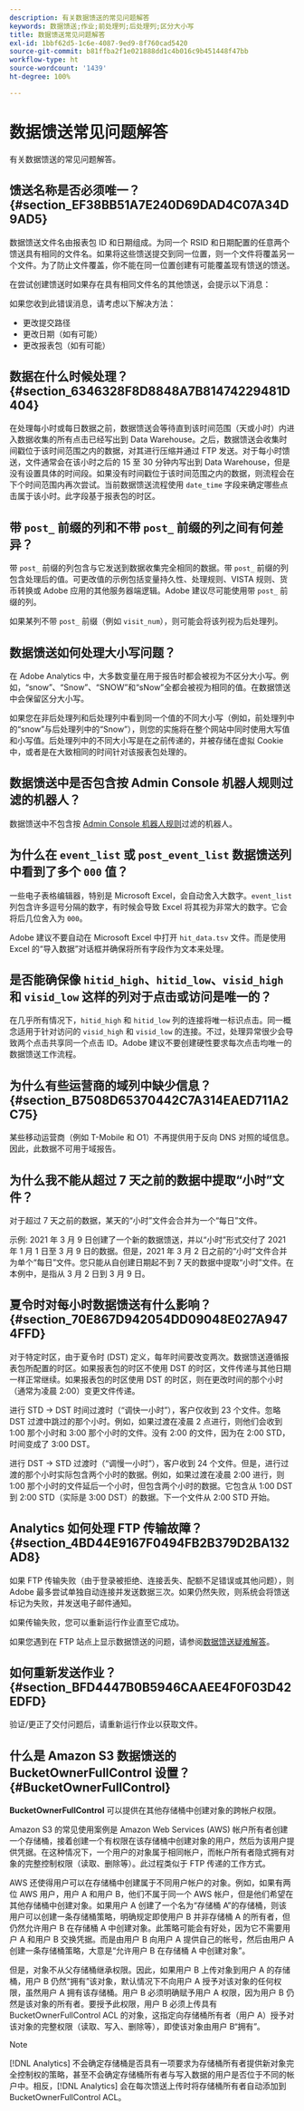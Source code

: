 ```yaml
---
description: 有关数据馈送的常见问题解答
keywords: 数据馈送;作业;前处理列;后处理列;区分大小写
title: 数据馈送常见问题解答
exl-id: 1bbf62d5-1c6e-4087-9ed9-8f760cad5420
source-git-commit: b81ffba2f1e021888dd1c4b016c9b451448f47bb
workflow-type: ht
source-wordcount: '1439'
ht-degree: 100%

---
```


# 数据馈送常见问题解答

有关数据馈送的常见问题解答。

## 馈送名称是否必须唯一？{#section_EF38BB51A7E240D69DAD4C07A34D9AD5}

数据馈送文件名由报表包 ID 和日期组成。为同一个 RSID 和日期配置的任意两个馈送具有相同的文件名。如果将这些馈送提交到同一位置，则一个文件将覆盖另一个文件。为了防止文件覆盖，你不能在同一位置创建有可能覆盖现有馈送的馈送。

在尝试创建馈送时如果存在具有相同文件名的其他馈送，会提示以下消息：

如果您收到此错误消息，请考虑以下解决方法：

* 更改提交路径
* 更改日期（如有可能）
* 更改报表包（如有可能）

## 数据在什么时候处理？ {#section_6346328F8D8848A7B81474229481D404}

在处理每小时或每日数据之前，数据馈送会等待直到该时间范围（天或小时）内进入数据收集的所有点击已经写出到 Data Warehouse。之后，数据馈送会收集时间戳位于该时间范围之内的数据，对其进行压缩并通过 FTP 发送。对于每小时馈送，文件通常会在该小时之后的 15 至 30 分钟内写出到 Data Warehouse，但是没有设置具体的时间段。如果没有时间戳位于该时间范围之内的数据，则流程会在下个时间范围内再次尝试。当前数据馈送流程使用 `date_time` 字段来确定哪些点击属于该小时。此字段基于报表包的时区。

## 带 `post_` 前缀的列和不带 `post_` 前缀的列之间有何差异？

带 `post_` 前缀的列包含与它发送到数据收集完全相同的数据。带 `post_` 前缀的列包含处理后的值。可更改值的示例包括变量持久性、处理规则、VISTA 规则、货币转换或 Adobe 应用的其他服务器端逻辑。Adobe 建议尽可能使用带 `post_` 前缀的列。

如果某列不带 `post_` 前缀（例如 `visit_num`），则可能会将该列视为后处理列。

## 数据馈送如何处理大小写问题？

在 Adobe Analytics 中，大多数变量在用于报告时都会被视为不区分大小写。例如，“snow”、“Snow”、“SNOW”和“sNow”全都会被视为相同的值。在数据馈送中会保留区分大小写。

如果您在非后处理列和后处理列中看到同一个值的不同大小写（例如，前处理列中的“snow”与后处理列中的“Snow”），则您的实施将在整个网站中同时使用大写值和小写值。后处理列中的不同大小写是在之前传递的，并被存储在虚拟 Cookie 中，或者是在大致相同的时间针对该报表包处理的。

## 数据馈送中是否包含按 Admin Console 机器人规则过滤的机器人？

数据馈送中不包含按 [Admin Console 机器人规则](https://experienceleague.adobe.com/docs/analytics/admin/admin-tools/bot-removal/bot-removal.html?lang=zh-Hans)过滤的机器人。

## 为什么在 `event_list` 或 `post_event_list` 数据馈送列中看到了多个 `000` 值？

一些电子表格编辑器，特别是 Microsoft Excel，会自动舍入大数字。`event_list` 列包含许多逗号分隔的数字，有时候会导致 Excel 将其视为非常大的数字。它会将后几位舍入为 `000`。

Adobe 建议不要自动在 Microsoft Excel 中打开 `hit_data.tsv` 文件。而是使用 Excel 的“导入数据”对话框并确保将所有字段作为文本来处理。

## 是否能确保像 `hitid_high`、`hitid_low`、`visid_high` 和 `visid_low` 这样的列对于点击或访问是唯一的？

在几乎所有情况下，`hitid_high` 和 `hitid_low` 列的连接将唯一标识点击。同一概念适用于针对访问的 `visid_high` 和 `visid_low` 的连接。不过，处理异常很少会导致两个点击共享同一个点击 ID。Adobe 建议不要创建硬性要求每次点击均唯一的数据馈送工作流程。

## 为什么有些运营商的域列中缺少信息？ {#section_B7508D65370442C7A314EAED711A2C75}

某些移动运营商（例如 T-Mobile 和 O1）不再提供用于反向 DNS 对照的域信息。因此，此数据不可用于域报告。

## 为什么我不能从超过 7 天之前的数据中提取“小时”文件？

对于超过 7 天之前的数据，某天的“小时”文件会合并为一个“每日”文件。

示例: 2021 年 3 月 9 日创建了一个新的数据馈送，并以“小时”形式交付了 2021 年 1 月 1 日至 3 月 9 日的数据。但是，2021 年 3 月 2 日之前的“小时”文件合并为单个“每日”文件。您只能从自创建日期起不到 7 天的数据中提取“小时”文件。在本例中，是指从 3 月 2 日到 3 月 9 日。

## 夏令时对每小时数据馈送有什么影响？ {#section_70E867D942054DD09048E027A9474FFD}

对于特定时区，由于夏令时 (DST) 定义，每年时间要改变两次。数据馈送遵循报表包所配置的时区。如果报表包的时区不使用 DST 的时区，文件传递与其他日期一样正常继续。如果报表包的时区使用 DST 的时区，则在更改时间的那个小时（通常为凌晨 2:00）变更文件传递。

进行 STD -> DST 时间过渡时（“调快一小时”），客户仅收到 23 个文件。忽略 DST 过渡中跳过的那个小时。例如，如果过渡在凌晨 2 点进行，则他们会收到 1:00 那个小时和 3:00 那个小时的文件。没有 2:00 的文件，因为在 2:00 STD，时间变成了 3:00 DST。

进行 DST -> STD 过渡时（“调慢一小时”），客户收到 24 个文件。但是，进行过渡的那个小时实际包含两个小时的数据。例如，如果过渡在凌晨 2:00 进行，则 1:00 那个小时的文件延后一个小时，但包含两个小时的数据。它包含从 1:00 DST 到 2:00 STD（实际是 3:00 DST）的数据。下一个文件从 2:00 STD 开始。

## Analytics 如何处理 FTP 传输故障？ {#section_4BD44E9167F0494FB2B379D2BA132AD8}

如果 FTP 传输失败（由于登录被拒绝、连接丢失、配额不足错误或其他问题），则 Adobe 最多尝试单独自动连接并发送数据三次。如果仍然失败，则系统会将馈送标记为失败，并发送电子邮件通知。

如果传输失败，您可以重新运行作业直至它成功。

如果您遇到在 FTP 站点上显示数据馈送的问题，请参阅[数据馈送疑难解答](troubleshooting.md)。

## 如何重新发送作业？ {#section_BFD4447B0B5946CAAEE4F0F03D42EDFD}

验证/更正了交付问题后，请重新运行作业以获取文件。

## 什么是 Amazon S3 数据馈送的 BucketOwnerFullControl 设置？ {#BucketOwnerFullControl}

**BucketOwnerFullControl** 可以提供在其他存储桶中创建对象的跨帐户权限。

Amazon S3 的常见使用案例是 Amazon Web Services (AWS) 帐户所有者创建一个存储桶，接着创建一个有权限在该存储桶中创建对象的用户，然后为该用户提供凭据。在这种情况下，一个用户的对象属于相同帐户，而帐户所有者隐式拥有对象的完整控制权限（读取、删除等）。此过程类似于 FTP 传递的工作方式。

AWS 还使得用户可以在存储桶中创建属于不同用户帐户的对象。例如，如果有两位 AWS 用户，用户 A 和用户 B，他们不属于同一个 AWS 帐户，但是他们希望在其他存储桶中创建对象。如果用户 A 创建了一个名为“存储桶 A”的存储桶，则该用户可以创建一条存储桶策略，明确规定即使用户 B 并非存储桶 A 的所有者，但仍然允许用户 B 在存储桶 A 中创建对象。此策略可能会有好处，因为它不需要用户 A 和用户 B 交换凭据。而是由用户 B 向用户 A 提供自己的帐号，然后由用户 A 创建一条存储桶策略，大意是“允许用户 B 在存储桶 A 中创建对象”。

但是，对象不从父存储桶继承权限。因此，如果用户 B 上传对象到用户 A 的存储桶，用户 B 仍然“拥有”该对象，默认情况下不向用户 A 授予对该对象的任何权限，虽然用户 A 拥有该存储桶。用户 B 必须明确赋予用户 A 权限，因为用户 B 仍然是该对象的所有者。要授予此权限，用户 B 必须上传具有 BucketOwnerFullControl ACL 的对象，这指定向存储桶所有者（用户 A）授予对该对象的完整权限（读取、写入、删除等），即使该对象由用户 B“拥有”。

>[!NOTE]
>
>[!DNL Analytics] 不会确定存储桶是否具有一项要求为存储桶所有者提供新对象完全控制权的策略，甚至不会确定存储桶所有者与写入数据的用户是否位于不同的帐户中。相反，[!DNL Analytics] 会在每次馈送上传时将存储桶所有者自动添加到 BucketOwnerFullControl ACL。
